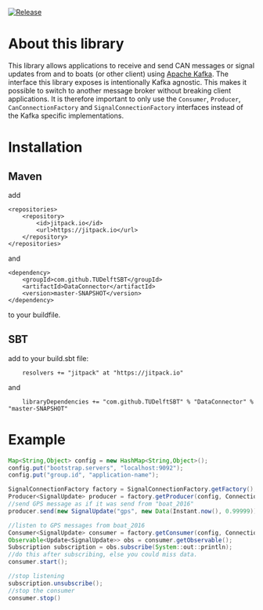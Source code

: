 [![Release](https://jitpack.io/v/TUDelftSBT/DataConnector.svg)](https://jitpack.io/#TUDelftSBT/DataConnector)
# About this library
This library allows applications to receive and send CAN messages or signal updates from and to boats (or other client) using [Apache Kafka](https://kafka.apache.org).
The interface this library exposes is intentionally Kafka agnostic.
This makes it possible to switch to another message broker without breaking client applications.
It is therefore important to only use the `Consumer`, `Producer`, `CanConnectionFactory` and `SignalConnectionFactory`
interfaces instead of the Kafka specific implementations.

# Installation

## Maven
add 
```
<repositories>
	<repository>
	    <id>jitpack.io</id>
	    <url>https://jitpack.io</url>
	</repository>
</repositories>
```
and
```
<dependency>
    <groupId>com.github.TUDelftSBT</groupId>
    <artifactId>DataConnector</artifactId>
    <version>master-SNAPSHOT</version>
</dependency>
```
to your buildfile.

## SBT
add to your build.sbt file:
```
    resolvers += "jitpack" at "https://jitpack.io"
```
and
```
    libraryDependencies += "com.github.TUDelftSBT" % "DataConnector" % "master-SNAPSHOT"

```
# Example

```java
Map<String,Object> config = new HashMap<String,Object>();
config.put("bootstrap.servers", "localhost:9092");
config.put("group.id", "application-name");

SignalConnectionFactory factory = SignalConnectionFactory.getFactory();
Producer<SignalUpdate> producer = factory.getProducer(config, Connection_Mode.FROM_CLIENT, "boat_2016");
//send GPS message as if it was send from "boat_2016"
producer.send(new SignalUpdate("gps", new Data(Instant.now(), 0.99999)));

//listen to GPS messages from boat_2016
Consumer<SignalUpdate> consumer = factory.getConsumer(config, Connection_Mode.FROM_CLIENT, "boat_2016", "gps");
Observable<Update<SignalUpdate>> obs = consumer.getObservable();
Subscription subscription = obs.subscribe(System::out::println);
//do this after subscribing, else you could miss data.
consumer.start();

//stop listening
subscription.unsubscribe();
//stop the consumer
consumer.stop()

```
